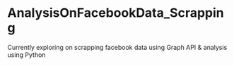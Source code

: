 # AnalysisOnFacebookData_Scrapping
Currently exploring on scrapping facebook data using  Graph API &  analysis using Python
